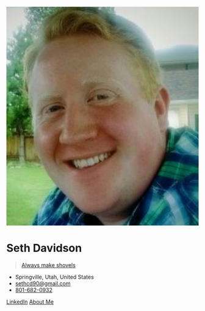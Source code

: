 ![avatar](_media/profilepic.png ":size=250%")

# Seth Davidson

> [Always make shovels](/notes.md#)

- Springville, Utah, United States
- [sethcd90@gmail.com](mailto:sethcd90@gmail.com?body=Hey%2C%20I%20saw%20your%20resume%20online...)
- [801-682-0932](sms:+18013672950)

[LinkedIn](https://www.linkedin.com/in/seth-davidson-012094b2/)
[About Me](/#about-me)
